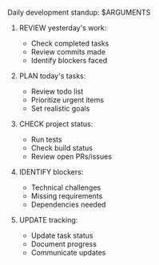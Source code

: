 Daily development standup: $ARGUMENTS

1. REVIEW yesterday's work:
   - Check completed tasks
   - Review commits made
   - Identify blockers faced

2. PLAN today's tasks:
   - Review todo list
   - Prioritize urgent items
   - Set realistic goals

3. CHECK project status:
   - Run tests
   - Check build status
   - Review open PRs/issues

4. IDENTIFY blockers:
   - Technical challenges
   - Missing requirements
   - Dependencies needed

5. UPDATE tracking:
   - Update task status
   - Document progress
   - Communicate updates
